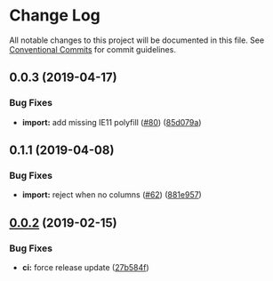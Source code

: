 # Change Log

All notable changes to this project will be documented in this file.
See [Conventional Commits](https://conventionalcommits.org) for commit guidelines.

## 0.0.3 (2019-04-17)


### Bug Fixes

* **import:** add missing IE11 polyfill ([#80](https://github.com/SocialGouv/emjpm/issues/80)) ([85d079a](https://github.com/SocialGouv/emjpm/commit/85d079a))



## 0.1.1 (2019-04-08)


### Bug Fixes

* **import:** reject when no columns ([#62](https://github.com/SocialGouv/emjpm/issues/62)) ([881e957](https://github.com/SocialGouv/emjpm/commit/881e957))





## [0.0.2](https://github.com/SocialGouv/emjpm/compare/v0.0.1...v0.0.2) (2019-02-15)


### Bug Fixes

* **ci:** force release update ([27b584f](https://github.com/SocialGouv/emjpm/commit/27b584f))
